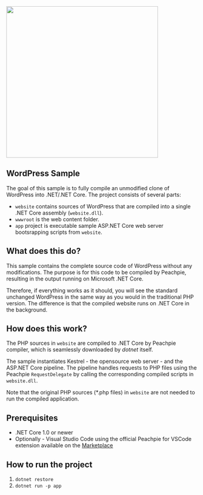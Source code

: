 <img src="https://upload.wikimedia.org/wikipedia/commons/thumb/2/20/WordPress_logo.svg/2000px-WordPress_logo.svg.png" width="400"/>

## WordPress Sample

The goal of this sample is to fully compile an unmodified clone of WordPress into .NET/.NET Core. The project consists of several parts:

- `website` contains sources of WordPress that are compiled into a single .NET Core assembly (`website.dll`).
- `wwwroot` is the web content folder.
- `app` project is executable sample ASP.NET Core web server bootsrapping scripts from `website`.

## What does this do?

This sample contains the complete source code of WordPress without any modifications. The purpose is for this code to be compiled by Peachpie, resulting in the output running on Microsoft .NET Core. 

Therefore, if everything works as it should, you will see the standard unchanged WordPress in the same way as you would in the traditional PHP version. The difference is that the compiled website runs on .NET Core in the background. 

## How does this work?

The PHP sources in `website` are compiled to .NET Core by Peachpie compiler, which is seamlessly downloaded by *dotnet* itself.

The sample instantiates Kestrel - the opensource web server - and the ASP.NET Core pipeline. The pipeline handles requests to PHP files using the Peachpie `RequestDelegate` by calling the corresponding compiled scripts in `website.dll`.

Note that the original PHP sources (*.php files) in `website` are not needed to run the compiled application.

## Prerequisites

- .NET Core 1.0 or newer
- Optionally - Visual Studio Code using the official Peachpie for VSCode extension available on the [Marketplace](https://marketplace.visualstudio.com/items?itemName=iolevel.peachpie-vscode)

## How to run the project

1. `dotnet restore`
2. `dotnet run -p app`

